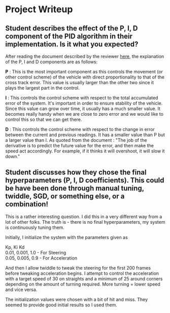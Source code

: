 # Project Writeup

## Student describes the effect of the P, I, D component of the PID algorithm in their implementation. Is it what you expected?

After reading the document described by the reviewer [here](https://udacity-reviews-uploads.s3.amazonaws.com/_attachments/41330/1493863065/pid_control_document.pdf), the explanation of the P, I and D components are as follows:

**P** : This is the most important component as this controls the movement (or other control scheme) of the vehicle with direct proportionality to that of the cross track error. This value is usually larger than the other two since it plays the largest part in the control.

**I** : This controls the control scheme with respect to the total accumulated error of the system. It's important in order to ensure stability of the vehicle. Since this value can grow over time, it usually has a much smaller value. It becomes really handy when we are close to zero error and we would like to control this so that we can get there.

**D** : This controls the control scheme with respect to the change in error between the current and previous readings. It has a smaller value than P but a larger value than I. As quoted from the document : "The job of the derivative is to predict the future value for the error, and then make the speed act accordingly. For example, if it thinks it will overshoot, it will slow it down."

## Student discusses how they chose the final hyperparameters (P, I, D coefficients). This could be have been done through manual tuning, twiddle, SGD, or something else, or a combination!

This is a rather interesting question. I did this in a very different way from a lot of other folks. The truth is - there is no final hyperparameters, my system is continuously tuning them.

Initially, I initialize the system with the parameters given as 

Kp,     Ki      Kd  
0.01,   0.001,  1.0 - For Steering  
0.05,   0.005,  0.9 - For Acceleration 

And then I allow twiddle to tweak the steering for the first 200 frames before tweaking acceleration begins. I attempt to control the acceleration with a target speed of 30 on straights and a minimum of 25 around corners depending on the amount of turning required. More turning = lower speed and vice versa.

The initialization values were chosen with a bit of hit and miss. They seemed to provide good initial results so I used them.